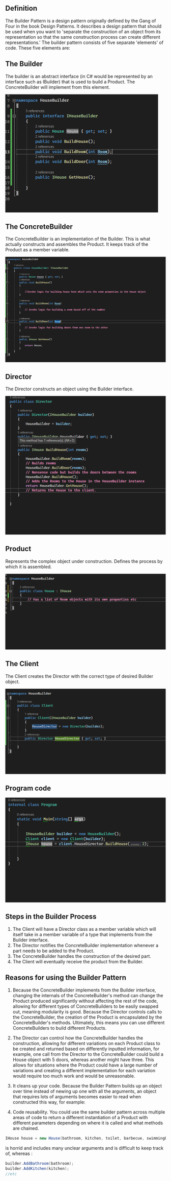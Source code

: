 ## Definition
The Builder Pattern is a design pattern originally defined by the Gang of Four in the book Design Patterns. It describes a design pattern that should be used when you want to 'separate the construction of an object from its representation so that the same construction process can create different representations.' The builder pattern consists of five separate 'elements' of code. These five elements are:


##  The Builder

The builder is an abstract interface (in C# would be represented by an interface such as IBuilder) that is used to build a Product. The ConcreteBuilder will implement from this element.

![An example of a Builder interface](images/IHouseBuilder.png)

##  The ConcreteBuilder

The ConcreteBuilder is an implementation of the Builder. This is what actually constructs and assembles the Product. It keeps track of the Product as a member variable.

![An example of a ConcreteBuilder class](images/HouseBuilder.png)

##  Director

The Director constructs an object using the Builder interface.

![An example of a Director class](images/Director.png)

## Product

Represents the complex object under construction. Defines the process by which it is assembled.

![An example of a Product class](images/House.png)

## The Client

The Client creates the Director with the correct type of desired Builder object.

![An example of a Client class](images/Client.png)

## Program code

![Program example](images/BuilderProgram.png)

## Steps in the Builder Process
1) The Client will have a Director class as a member variable which will itself take in a member variable of a type that implements from the Builder interface.
2) The Director notifies the ConcreteBuilder implementation whenever a part needs to be added to the Product.
3) The ConcreteBuilder handles the construction of the desired part.
4) The Client will eventually receive the product from the Builder.

## Reasons for using the Builder Pattern
1) Because the ConcreteBuilder implements from the Builder interface, changing the internals of the ConcreteBuilder's method can change the Product produced significantly without affecting the rest of the code, allowing for different types of ConcreteBuilders to be easily swapped out, meaning modularity is good. Because the Director controls calls to the ConcreteBuilder, the creation of the Product is encapsulated by the ConcreteBuilder's methods. Ultimately, this means you can use different ConcreteBuilders to build different Products.

2) The Director can control how the ConcreteBuilder handles the construction, allowing for different variations on each Product class to be created and returned based on differently inputted information, for example, one call from the Director to the ConcreteBuilder could build a House object with 5 doors, whereas another might have three. This allows for situations where the Product could have a large number of variations and creating a different implementation for each variation would require too much work and would be unreasonable.

3) It cleans up your code. Because the Builder Pattern builds up an  object over time instead of newing up one with all the arguments, an object that requires lots of arguments becomes easier to read when constructed this way, for example:

4) Code reusability. You could use the same builder pattern across multiple areas of code to return a different instantiation of a Product with different parameters depending on where it is called and what methods are chained.

```C#
IHouse house = new House(bathroom, kitchen, toilet, barbecue, swimmingPool, 1, false, 2.4, laundryRoom, "12 Sparrow Lane", "HG34 786", false, true);
```
is horrid and includes many unclear arguments and is difficult to keep track of, whereas :
```C#
builder.AddBathroom(bathroom);
builder.AddKitchen(kitchen);
//etc